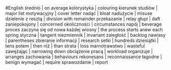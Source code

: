 #English 
średnio | on average
kolorystyka | colouring
kierunek studiów | major
list motywacyjny | cover letter
nadąć | bloat
nadużycie | misuse
dzielenie z resztą | division with remainder
przekazanie | relay
głupi | daft
zaniepokojony | concerned
okoliczności | circumstances
napój | beverage
proces zaczyna się od nowa każdej wiosny | the process starts anew each spring
styczna | tangent
niezmiennik | invariant
zaległość | backlog
nawiasy | parentheses
zbieranie informacji | research
setki | hundreds
dziesiątki | tens
potem | then
niż | than
strata | loss
marnotrawstwo | wasteful
zawężając | narrowing down
obciążenie pracą | workload
organizuje | arranges
zachowania | behaviours
rekonesans | reconnaissance
łagodne | benign
wymagać | require
sprawozdanie | report
